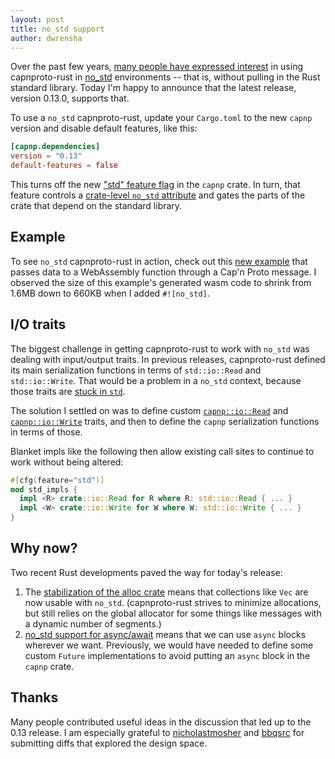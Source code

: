 ```yaml
---
layout: post
title: no_std support
author: dwrensha
---
```


Over the past few years,
[many people have expressed interest](https://github.com/capnproto/capnproto-rust/issues/71)
in using capnproto-rust in [no_std](https://rust-embedded.github.io/book/intro/no-std.html) environments
-- that is, without pulling in the Rust standard library.
Today I'm happy to announce that the latest release, version 0.13.0, supports that.

To use a `no_std` capnproto-rust,
update your `Cargo.toml` to the new `capnp` version and disable default features, like this:

```toml
[capnp.dependencies]
version = "0.13"
default-features = false
```

This turns off the new
["std" feature flag](https://github.com/capnproto/capnproto-rust/blob/e2836823318d95668f10443d9f2feea8378ae95f/capnp/Cargo.toml#L36-L38)
in the `capnp` crate.
In turn, that feature controls a
[crate-level `no_std` attribute](https://github.com/capnproto/capnproto-rust/blob/e2836823318d95668f10443d9f2feea8378ae95f/capnp/src/lib.rs#L30)
and gates the parts of the crate that depend on the standard library.

## Example

To see `no_std` capnproto-rust in action,
check out this [new example](https://github.com/capnproto/capnproto-rust/tree/master/example/wasm-hello-world)
that passes data to a WebAssembly function through a Cap'n Proto message.
I observed the size of this example's generated wasm code to shrink from
1.6MB down to 660KB when I added `#![no_std]`.

## I/O traits

The biggest challenge in getting capnproto-rust to work with `no_std` was dealing with
input/output traits.
In previous releases, capnproto-rust defined its main serialization functions in terms of
`std::io::Read` and `std::io::Write`. That would be a problem in a `no_std` context,
because those traits are [stuck in `std`](https://github.com/rust-lang/rust/issues/48331).

The solution I settled on was to define custom
[`capnp::io::Read`](https://github.com/capnproto/capnproto-rust/blob/e2836823318d95668f10443d9f2feea8378ae95f/capnp/src/io.rs#L9)
and
[`capnp::io::Write`](https://github.com/capnproto/capnproto-rust/blob/e2836823318d95668f10443d9f2feea8378ae95f/capnp/src/io.rs#L44)
traits, and then to define the `capnp` serialization functions in terms of those.

Blanket impls like the following then allow existing call sites to
continue to work without being altered:

```rust
#[cfg(feature="std")]
mod std_impls {
  impl <R> crate::io::Read for R where R: std::io::Read { ... }
  impl <W> crate::io::Write for W where W: std::io::Write { ... }
}
```

## Why now?

Two recent Rust developments paved the way for today's release:

 1. The [stabilization of the alloc crate](https://github.com/rust-lang/rust/pull/59675)
    means that collections like `Vec` are now usable with `no_std`. (capnproto-rust strives
    to minimize allocations, but still relies on the global allocator for some things like
    messages with a dynamic number of segments.)
 2. [no_std support for async/await](https://github.com/rust-lang/rust/pull/69033) means that
    we can use `async` blocks wherever we want. Previously, we would have needed to define
    some custom `Future` implementations to avoid putting an `async` block in the `capnp` crate.

## Thanks

Many people contributed useful ideas in the discussion that led up to the 0.13 release.
I am especially grateful to
[nicholastmosher](https://github.com/nicholastmosher)
and [bbqsrc](https://github.com/bbqsrc)
for submitting diffs that explored the
design space.
